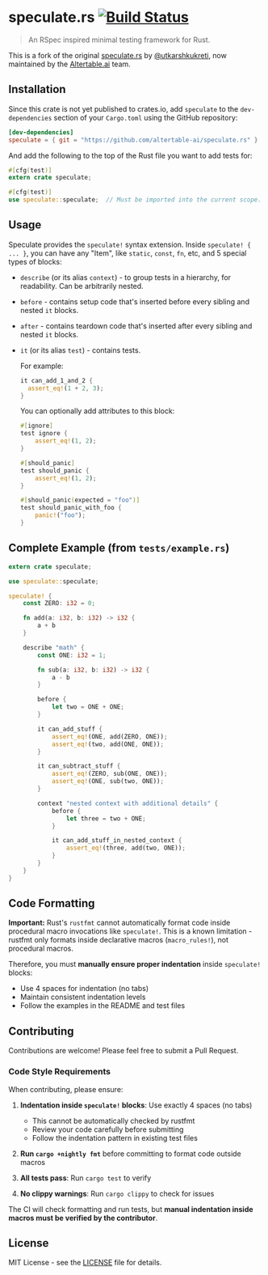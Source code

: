 # speculate.rs [![Build Status](https://github.com/altertable-ai/speculate.rs/workflows/CI/badge.svg)](https://github.com/altertable-ai/speculate.rs/actions)

> An RSpec inspired minimal testing framework for Rust.

This is a fork of the original [speculate.rs](https://github.com/utkarshkukreti/speculate.rs) by [@utkarshkukreti](https://github.com/utkarshkukreti), now maintained by the [Altertable.ai](https://altertable.ai) team.

## Installation

Since this crate is not yet published to crates.io, add `speculate` to the `dev-dependencies` section of your `Cargo.toml` using the GitHub repository:

```toml
[dev-dependencies]
speculate = { git = "https://github.com/altertable-ai/speculate.rs" }
```

And add the following to the top of the Rust file you want to add tests for:

```rust
#[cfg(test)]
extern crate speculate;

#[cfg(test)]
use speculate::speculate;  // Must be imported into the current scope.
```

## Usage

Speculate provides the `speculate!` syntax extension.
Inside `speculate! { ... }`, you can have any "Item", like `static`, `const`,
`fn`, etc, and 5 special types of blocks:

- `describe` (or its alias `context`) - to group tests in a hierarchy, for
  readability. Can be arbitrarily nested.

- `before` - contains setup code that's inserted before every sibling and nested
  `it` blocks.

- `after` - contains teardown code that's inserted after every sibling and
  nested `it` blocks.

- `it` (or its alias `test`) - contains tests.

  For example:

  ```rust
  it can_add_1_and_2 {
    assert_eq!(1 + 2, 3);
  }
  ```

  You can optionally add attributes to this block:

  ```rust
  #[ignore]
  test ignore {
      assert_eq!(1, 2);
  }

  #[should_panic]
  test should_panic {
      assert_eq!(1, 2);
  }

  #[should_panic(expected = "foo")]
  test should_panic_with_foo {
      panic!("foo");
  }
  ```

## Complete Example (from `tests/example.rs`)

```rust
extern crate speculate;

use speculate::speculate;

speculate! {
    const ZERO: i32 = 0;

    fn add(a: i32, b: i32) -> i32 {
        a + b
    }

    describe "math" {
        const ONE: i32 = 1;

        fn sub(a: i32, b: i32) -> i32 {
            a - b
        }

        before {
            let two = ONE + ONE;
        }

        it can_add_stuff {
            assert_eq!(ONE, add(ZERO, ONE));
            assert_eq!(two, add(ONE, ONE));
        }

        it can_subtract_stuff {
            assert_eq!(ZERO, sub(ONE, ONE));
            assert_eq!(ONE, sub(two, ONE));
        }

        context "nested context with additional details" {
            before {
                let three = two + ONE;
            }

            it can_add_stuff_in_nested_context {
                assert_eq!(three, add(two, ONE));
            }
        }
    }
}
```

## Code Formatting

**Important:** Rust's `rustfmt` cannot automatically format code inside procedural macro invocations like `speculate!`. This is a known limitation - rustfmt only formats inside declarative macros (`macro_rules!`), not procedural macros.

Therefore, you must **manually ensure proper indentation** inside `speculate!` blocks:

- Use 4 spaces for indentation (no tabs)
- Maintain consistent indentation levels
- Follow the examples in the README and test files

## Contributing

Contributions are welcome! Please feel free to submit a Pull Request.

### Code Style Requirements

When contributing, please ensure:

1. **Indentation inside `speculate!` blocks**: Use exactly 4 spaces (no tabs)

   - This cannot be automatically checked by rustfmt
   - Review your code carefully before submitting
   - Follow the indentation pattern in existing test files

2. **Run `cargo +nightly fmt`** before committing to format code outside macros

3. **All tests pass**: Run `cargo test` to verify

4. **No clippy warnings**: Run `cargo clippy` to check for issues

The CI will check formatting and run tests, but **manual indentation inside macros must be verified by the contributor**.

## License

MIT License - see the [LICENSE](LICENSE) file for details.
